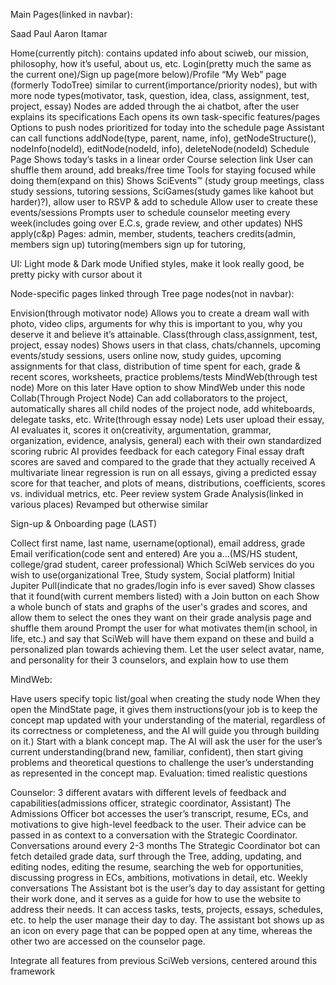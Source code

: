 Main Pages(linked in navbar):

Saad
Paul
Aaron
Itamar



Home(currently pitch): contains updated info about sciweb, our mission, philosophy, how it’s useful, about us, etc.
Login(pretty much the same as the current one)/Sign up page(more below)/Profile
“My Web” page (formerly TodoTree)
similar to current(importance/priority nodes), but with more node types(motivator, task, question, idea, class, assignment, test, project, essay)
Nodes are added through the ai chatbot, after the user explains its specifications
Each opens its own task-specific features/pages
Options to push nodes prioritized for today into the schedule page
Assistant can call functions addNode(type, parent, name, info), getNodeStructure(), nodeInfo(nodeId), editNode(nodeId, info), deleteNode(nodeId)
Schedule Page
Shows today’s tasks in a linear order
Course selection link
User can shuffle them around, add breaks/free time
Tools for staying focused while doing them(expand on this)
Shows SciEvents™ (study group meetings, class study sessions, tutoring sessions, SciGames(study games like kahoot but harder)?), allow user to RSVP & add to schedule
Allow user to create these events/sessions
Prompts user to schedule counselor meeting every week(includes going over E.C.s, grade review, and other updates)
NHS
apply(c&p)
Pages: admin, member, students, teachers 
credits(admin, members sign up)
tutoring(members sign up for tutoring,

UI:
Light mode & Dark mode
Unified styles, make it look really good, be pretty picky with cursor about it


Node-specific pages linked through Tree page nodes(not in navbar):

Envision(through motivator node)
Allows you to create a dream wall with photo, video clips, arguments for why this is important to you, why you deserve it and believe it’s attainable.
Class(through class,assignment, test, project, essay nodes)
Shows users in that class, chats/channels, upcoming events/study sessions, users online now, study guides, upcoming assignments for that class, distribution of time spent for each, grade & recent scores, worksheets, practice problems/tests
MindWeb(through test node)
More on this later
Have option to show MindWeb under this node
Collab(Through Project Node)
Can add collaborators to the project, automatically shares all child nodes of the project node, add whiteboards, delegate tasks, etc.
Write(through essay node)
Lets user upload their essay, AI evaluates it, scores it on(creativity, argumentation, grammar, organization, evidence, analysis, general) each with their own standardized scoring rubric
AI provides feedback for each category
Final essay draft scores are saved and compared to the grade that they actually received
A multivariate linear regression is run on all essays, giving a predicted essay score for that teacher, and plots of means, distributions, coefficients, scores vs. individual metrics, etc.
Peer review system
Grade Analysis(linked in various places) 
Revamped but otherwise similar

Sign-up & Onboarding page (LAST)

Collect first name, last name, username(optional), email address, grade
Email verification(code sent and entered)
Are you a…(MS/HS student, college/grad student, career professional)
Which SciWeb services do you wish to use(organizational Tree, Study system, Social platform)
Initial Jupiter Pull(indicate that no grades/login info is ever saved)
Show classes that it found(with current members listed) with a Join button on each
Show a whole bunch of stats and graphs of the user's grades and scores, and allow them to select the ones they want on their grade analysis page and shuffle them around
Prompt the user for what motivates them(in school, in life, etc.) and say that SciWeb will have them expand on these and build a personalized plan towards achieving them.
Let the user select avatar, name, and personality for their 3 counselors, and explain how to use them

MindWeb:

Have users specify topic list/goal when creating the study node
When they open the MindState page, it gives them instructions(your job is to keep the concept map updated with your understanding of the material, regardless of its correctness or completeness, and the AI will guide you through building on it.)
Start with a blank concept map. The AI will ask the user for the user’s current understanding(brand new, familiar, confident), then start giving problems and theoretical questions to challenge the user’s understanding as represented in the concept map. 
Evaluation: timed realistic questions

Counselor:
3 different avatars with different levels of feedback and capabilities(admissions officer, strategic coordinator, Assistant)
The Admissions Officer bot accesses the user’s transcript, resume, ECs, and motivations to give high-level feedback to the user. Their advice can be passed in as context to a conversation with the Strategic Coordinator. Conversations around every 2-3 months
The Strategic Coordinator bot can fetch detailed grade data, surf through the Tree, adding, updating, and editing nodes, editing the resume, searching the web for opportunities, discussing progress in ECs, ambitions, motivations in detail, etc. Weekly conversations
The Assistant bot is the user’s day to day assistant for getting their work done, and it serves as a guide for how to use the website to address their needs. It can access tasks, tests, projects, essays, schedules, etc. to help the user manage their day to day.
The assistant bot shows up as an icon on every page that can be popped open at any time, whereas the other two are accessed on the counselor page.


Integrate all features from previous SciWeb versions, centered around this framework



